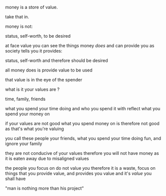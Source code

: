money is a store of value.

take that in.

money is not:

status, self-worth, to be desired

at face value you can see the things money _does_ and can provide you as society tells you it provides:

status, self-worth and therefore should be desired

all money does is provide value to be used

that value is in the eye of the spender

what is it your values are ?

time, family, friends

what you spend your time doing and who you spend it with reflect what you spend your money on

if your values are not good what you spend money on is therefore not good as that's what you're valuing

you call these people your friends, what you spend your time doing fun, and ignore your family

they are not conducive of your values therefore you will not have money as it is eaten away due to misaligned values

the people you focus on do not value _you_ therefore it is a waste, focus on things that you provide value, and provides you value and it's _value_ you shall have

"man is nothing more than his project"